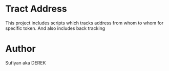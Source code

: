 # Tract Address
This project includes scripts which tracks address from whom to whom for specific token. And also includes back tracking 

# Author
Sufiyan aka DEREK